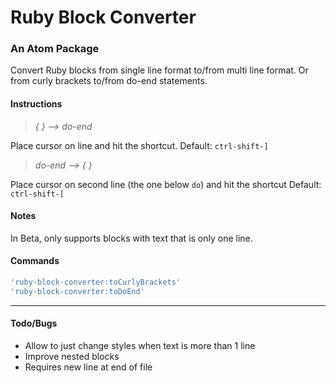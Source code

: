 # Ruby Block Converter
### An Atom Package

Convert Ruby blocks from single line format to/from multi line format.
Or from curly brackets to/from do-end statements.

#### Instructions
> *{ } --> do-end*

Place cursor on line and hit the shortcut. Default: `ctrl-shift-]`

> *do-end --> { }*

Place cursor on second line (the one below `do`)
and hit the shortcut Default: `ctrl-shift-[`

#### Notes
In Beta, only supports blocks with text that is only one line.

#### Commands
```coffee
'ruby-block-converter:toCurlyBrackets'
'ruby-block-converter:toDoEnd'
```


<!-- ![A screenshot of your spankin' package](https://f.cloud.github.com/assets/69169/2290250/c35d867a-a017-11e3-86be-cd7c5bf3ff9b.gif) -->

<!-- ### Notes -->

---

#### Todo/Bugs
* Allow to just change styles when text is more than 1 line
* Improve nested blocks
* Requires new line at end of file
